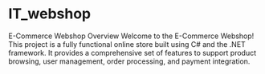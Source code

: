 # IT_webshop
E-Commerce Webshop
Overview
Welcome to the E-Commerce Webshop! This project is a fully functional online store built using C# and the .NET framework. It provides a comprehensive set of features to support product browsing, user management, order processing, and payment integration.
